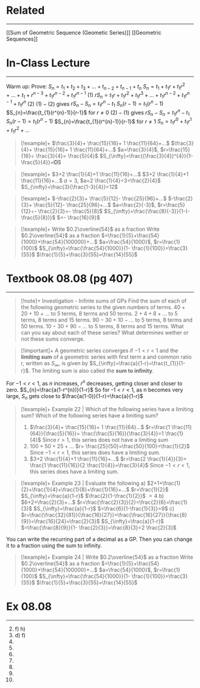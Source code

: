# Related
---
[[Sum of Geometric Sequence (Geometic Series)]]
[[Geometric Sequences]]
# In-Class Lecture
---
Warm up:
	Prove:
	$S_{n}=t_{1}+t_{2}+t_{3}+...+t_{n-2}+t_{n-1}+t_{n}$
	$S_{n}=t_{1}+t_{1}r+t_{1}r^{2}+...+t_{1}+r^{n-3}+t_{1}r^{n-2}+t_{1}r^{n-1}$ (1)
	$rS_{n}=t_{1}r+t_{1}r^{2}+t_{1}r^{3}+...+t_{1}r^{n-2}+t_{1}r^{n-1}+t_{1}r^{n}$ (2)
	$(1)-(2)$ gives
	$rS_{n}-S_{n}=t_{1}r^{n}-t_{1}$
	$S_{n}(r-1)=t_{1}(r^{n}-1)$
	$S_{n}=\frac{t_{1}(r^{n}-1)}{r-1}$ for $r\neq 0$
	$(2)-(1)$ gives
	$rS_{n}-S_{n}=t_{1}r^{n}-t_{1}$
	$S_{n}(r-1)=t_{1}(r^{n}-1)$
	$S_{n}=\frac{t_{1}(r^{n}-1)}{r-1}$ for $r\neq 1$
$S_{n}=t_{1}r^{0}+t_{1}r^{1}+t_{1}r^{2}+...$

>[!example]+ $\frac{3}{4}+ \frac{15}{16}+ 1 \frac{11}{64}+...$
>$\frac{3}{4}+ \frac{15}{16}+ 1 \frac{11}{64}+...$
>$a=\frac{3}{4}$, $r=\frac{15}{16}÷ \frac{3}{4}= \frac{5}{4}$
>$S_{\infty}=\frac{(\frac{3}{4})^{4}}{1- \frac{5}{4}}=❎$ 

>[!example]+ $3+2 \frac{1}{4}+1 \frac{11}{16}+...$
>$3+2 \frac{1}{4}+1 \frac{11}{16}+...$
>$a=3$, $a=2 \frac{1}{4}÷3=\frac{2}{4}$
>$S_{\infty}=\frac{3}{\frac{1-3}{4}}=12$

>[!example]+ $-\frac{2}{3}+ \frac{5}{12}- \frac{25}{96}+...$
>$-\frac{2}{3}+ \frac{5}{12}- \frac{25}{96}+...$
>$a=\frac{2}{-3}$, $r=\frac{5}{12}÷- \frac{2}{3}=- \frac{5}{8}$
>$S_{\infty}=\frac{\frac{8}{-3}}{1-(-\frac{5}{8})}$
>$=- \frac{16}{9}$

>[!example]+ Write $0.2\overline{54}$ as a fraction
>Write $0.2\overline{54}$ as a fraction
>$=\frac{1}{5}+\frac{54}{1000}+\frac{54}{100000}+...$
>$a=\frac{54}{1000}$, $r=\frac{1}{100}$
>$S_{\infty}=\frac{\frac{54}{1000}}{1- \frac{1}{100}}=\frac{3}{55}$
>$\frac{1}{5}+\frac{3}{55}=\frac{14}{55}$

# Textbook 08.08 (pg 407)
---
>[!note]+ Investigation - Infinte sums of GPs
>Find the sum of each of the following geometric series to the given numbers of terms.
>$40+20+10+...$ to $5$ terms, $8$ terms and $50$ terms.
>$2+4+8+...$ to $5$ terms, $8$ terms and $15$ terms.
>$90-30+10-...$ to $5$ terms, $8$ terms and $50$ terms.
>$10-30+90-...$ to $5$ terms, $8$ terms and $15$ terms.
>What can you say about each of these series?
>What determines wether or not these sums converge.

>[!important]+
>A geometric series converges if $-1 < r < 1$ and the **limiting sum** of a geometric series with first term a and common ratio r, written as $S_{\infty}$, is given by $S_{\infty}=\frac{a}{1-r}=\frac{t_{1}}{1-r}$.
>The limiting sum is also called the **sum to infinity**.

For $-1 < r < 1$, as $n$ increases, $r^{n}$ decreases, getting closer and closer to zero.
$S_{n}=\frac{a(1-r^{n})}{1-r}$
So for -$1 < r < 1$, as n becomes very large,
$S_{n}$ gets close to $\frac{a(1-0)}{1-r}=\frac{a}{1-r}$

>[!example]+ Example 22 | Which of the following series have a limiting sum?
>Which of the following series have a limiting sum?
>1) $\frac{3}{4}+ \frac{15}{16}+ 1 \frac{11}{64}...$
>	$r=\frac{1 \frac{11}{64}}{\frac{5}{16}}= \frac{\frac{5}{16}}{\frac{3}{4}}=1 \frac{1}{4}$
>	Since $r>1$, this series does not have a limiting sum
>2) $100+50+25+...$
>	$r= \frac{25}{50}=\frac{50}{100}=\frac{1}{2}$
>	Since $-1<r<1$, this series does have a limiting sum.
>3) $3+2 \frac{1}{4}+1 \frac{11}{16}+...$
>	$r=\frac{2 \frac{1}{4}}{3}= \frac{1 \frac{11}{16}}{2 \frac{1}{4}}=\frac{3}{4}$
>	Since $-1<r<1$, this series does have a limiting sum.

>[!example]+ Example 23 | Evaluate the following
>a) $2+1+\frac{1}{2}+\frac{1}{4}+\frac{1}{8}+\frac{1}{16}+...$
>	$r=\frac{1}{2}$
>	$S_{\infty}=\frac{a}{1-r}$
>	$\frac{2}{1-\frac{1}{2}}$
>	$=4$
>b) $6+2+\frac{2}{3}+...$
>	$r=\frac{\frac{2}{3}}{2}=\frac{2}{6}=\frac{1}{3}$
>	$S_{\infty}=\frac{a}{1-r}$
>	$=\frac{6}{1-\frac{1}{3}}=9$
>c) $r=\frac{\frac{32}{81}}{\frac{16}{27}}=\frac{\frac{16}{27}}{\frac{8}{9}}=\frac{16}{24}=\frac{2}{3}$
>	$S_{\infty}=\frac{a}{1-r}$
>	$=\frac{\frac{8}{9}}{1- \frac{2}{3}}=\frac{8}{3}=2 \frac{2}{3}$

You can write the recurring part of a decimal as a GP. Then you can change it to a fraction using the sum to infinity.

>[!example]+ Example 24 | Write $0.2\overline{54}$ as a fraction
>Write $0.2\overline{54}$ as a fraction
>$=\frac{1}{5}+\frac{54}{1000}+\frac{54}{100000}+...$
>$a=\frac{54}{1000}$, $r=\frac{1}{100}$
>$S_{\infty}=\frac{\frac{54}{1000}}{1- \frac{1}{100}}=\frac{3}{55}$
>$\frac{1}{5}+\frac{3}{55}=\frac{14}{55}$

# Ex 08.08
---
2)
	f)
	h)
3)
	d)
	f)
5)
7)
8)
11)
12)
13)
14)